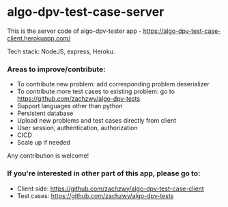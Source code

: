 # algo-dpv-test-case-server

This is the server code of algo-dpv-tester app - https://algo-dpv-test-case-client.herokuapp.com/

Tech stack: NodeJS, express, Heroku.

### Areas to improve/contribute:

- To contribute new problem: add corresponding problem deserializer
- To contribute more test cases to existing problem: go to https://github.com/zachzwy/algo-dpv-tests
- Support languages other than python
- Persistent database
- Upload new problems and test cases directly from client
- User session, authentication, authorization
- CICD
- Scale up if needed

Any contribution is welcome!

### If you're interested in other part of this app, please go to:

- Client side: https://github.com/zachzwy/algo-dpv-test-case-client
- Test cases: https://github.com/zachzwy/algo-dpv-tests
